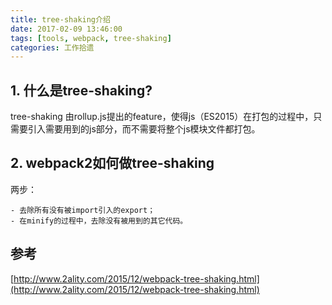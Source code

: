 ```yaml
---
title: tree-shaking介绍
date: 2017-02-09 13:46:00
tags: [tools, webpack, tree-shaking]
categories: 工作拾遗
---
```


## 1. 什么是tree-shaking?
tree-shaking 由rollup.js提出的feature，使得js（ES2015）在打包的过程中，只需要引入需要用到的js部分，而不需要将整个js模块文件都打包。

<!-- more -->
## 2. webpack2如何做tree-shaking

两步：

    - 去除所有没有被import引入的export；
    - 在minify的过程中，去除没有被用到的其它代码。


## 参考

[http://www.2ality.com/2015/12/webpack-tree-shaking.html](http://www.2ality.com/2015/12/webpack-tree-shaking.html)
